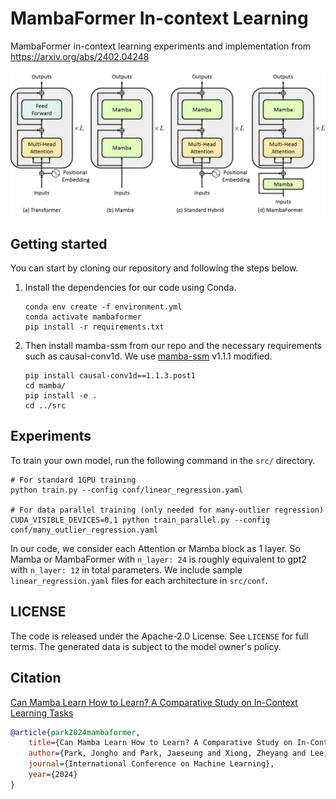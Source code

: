 # MambaFormer In-context Learning
MambaFormer in-context learning experiments and implementation from https://arxiv.org/abs/2402.04248

![](model_diagram.png)

## Getting started
You can start by cloning our repository and following the steps below.

1. Install the dependencies for our code using Conda.

    ```
    conda env create -f environment.yml
    conda activate mambaformer
    pip install -r requirements.txt
    ```

2. Then install mamba-ssm from our repo and the necessary requirements such as causal-conv1d. We use [mamba-ssm](https://github.com/state-spaces/mamba.git) v1.1.1 modified.
    ```
    pip install causal-conv1d==1.1.3.post1
    cd mamba/
    pip install -e .
    cd ../src
    ```

## Experiments
To train your own model, run the following command in the `src/` directory.

```
# For standard 1GPU training
python train.py --config conf/linear_regression.yaml

# For data parallel training (only needed for many-outlier regression)
CUDA_VISIBLE_DEVICES=0,1 python train_parallel.py --config conf/many_outlier_regression.yaml
```

In our code, we consider each Attention or Mamba block as 1 layer. So Mamba or MambaFormer with `n_layer: 24` is roughly equivalent to gpt2 with `n_layer: 12` in total parameters. We include sample `linear_regression.yaml` files for each architecture in `src/conf`.


## LICENSE
The code is released under the Apache-2.0 License. See `LICENSE` for full terms.
The generated data is subject to the model owner's policy.


## Citation
[Can Mamba Learn How to Learn? A Comparative Study on In-Context Learning Tasks](https://arxiv.org/abs/2402.04248)  
```bibtex
@article{park2024mambaformer,
    title={Can Mamba Learn How to Learn? A Comparative Study on In-Context Learning Tasks},
    author={Park, Jongho and Park, Jaeseung and Xiong, Zheyang and Lee, Nayoung and Cho, Jaewoong and Oymak, Samet and Lee, Kangwook and Papailiopoulos, Dimitris},
    journal={International Conference on Machine Learning},
    year={2024}
}
```
